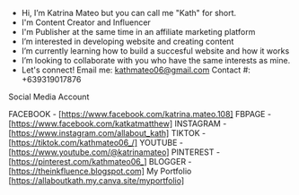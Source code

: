 - Hi, I’m Katrina Mateo but you can call me "Kath" for short.
- I'm Content Creator and Influencer
- I'm Publisher at the same time in an affiliate marketing platform
- I’m interested in developing website and creating content
- I’m currently learning how to build a succesful website and how it works
- I’m looking to collaborate with you who have the same interests as mine.
- Let's connect!
Email me: kathmateo06@gmail.com
Contact #: +639319017876

Social Media Account

FACEBOOK - [https://www.facebook.com/katrina.mateo.108]
FBPAGE - [https://www.facebook.com/katkatmatthew]
INSTAGRAM - [https://www.instagram.com/allabout_kath]
TIKTOK - [https://tiktok.com/kathmateo06_/]
YOUTUBE - [https://www.youtube.com/@katrinamateo]
PINTEREST - [https://pinterest.com/kathmateo06_]
BLOGGER - [https://theinkfluence.blogspot.com]
My Portfolio [https://allaboutkath.my.canva.site/myportfolio]
    

